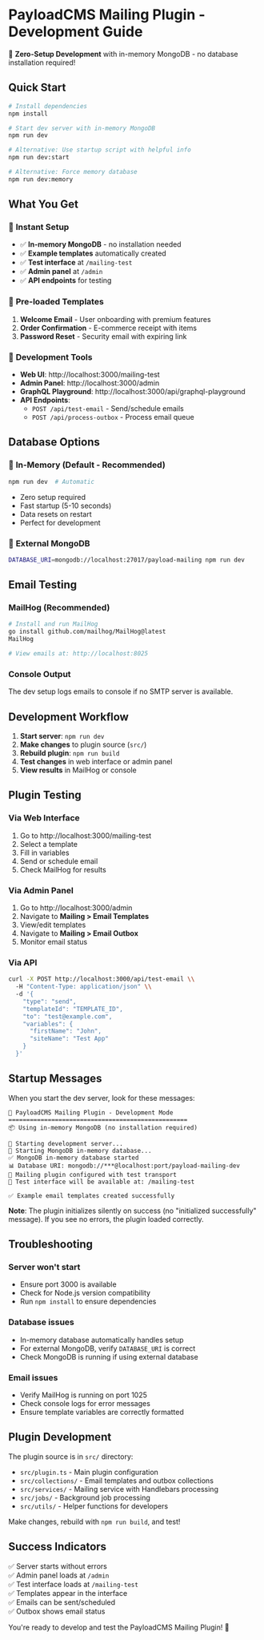 # PayloadCMS Mailing Plugin - Development Guide

🚀 **Zero-Setup Development** with in-memory MongoDB - no database installation required!

## Quick Start

```bash
# Install dependencies
npm install

# Start dev server with in-memory MongoDB
npm run dev

# Alternative: Use startup script with helpful info
npm run dev:start

# Alternative: Force memory database
npm run dev:memory
```

## What You Get

### 🎯 **Instant Setup**
- ✅ **In-memory MongoDB** - no installation needed
- ✅ **Example templates** automatically created
- ✅ **Test interface** at `/mailing-test`
- ✅ **Admin panel** at `/admin`
- ✅ **API endpoints** for testing

### 📧 **Pre-loaded Templates**
1. **Welcome Email** - User onboarding with premium features
2. **Order Confirmation** - E-commerce receipt with items
3. **Password Reset** - Security email with expiring link

### 🔧 **Development Tools**
- **Web UI**: http://localhost:3000/mailing-test
- **Admin Panel**: http://localhost:3000/admin  
- **GraphQL Playground**: http://localhost:3000/api/graphql-playground
- **API Endpoints**: 
  - `POST /api/test-email` - Send/schedule emails
  - `POST /api/process-outbox` - Process email queue

## Database Options

### 🚀 **In-Memory (Default - Recommended)**
```bash
npm run dev  # Automatic
```
- Zero setup required
- Fast startup (5-10 seconds)
- Data resets on restart
- Perfect for development

### 🔗 **External MongoDB**
```bash
DATABASE_URI=mongodb://localhost:27017/payload-mailing npm run dev
```

## Email Testing

### MailHog (Recommended)
```bash
# Install and run MailHog
go install github.com/mailhog/MailHog@latest
MailHog

# View emails at: http://localhost:8025
```

### Console Output
The dev setup logs emails to console if no SMTP server is available.

## Development Workflow

1. **Start server**: `npm run dev`
2. **Make changes** to plugin source (`src/`)
3. **Rebuild plugin**: `npm run build` 
4. **Test changes** in web interface or admin panel
5. **View results** in MailHog or console

## Plugin Testing

### Via Web Interface
1. Go to http://localhost:3000/mailing-test
2. Select a template
3. Fill in variables  
4. Send or schedule email
5. Check MailHog for results

### Via Admin Panel
1. Go to http://localhost:3000/admin
2. Navigate to **Mailing > Email Templates**
3. View/edit templates
4. Navigate to **Mailing > Email Outbox**  
5. Monitor email status

### Via API
```bash
curl -X POST http://localhost:3000/api/test-email \\
  -H "Content-Type: application/json" \\
  -d '{
    "type": "send",
    "templateId": "TEMPLATE_ID",
    "to": "test@example.com",
    "variables": {
      "firstName": "John",
      "siteName": "Test App"
    }
  }'
```

## Startup Messages

When you start the dev server, look for these messages:

```
🚀 PayloadCMS Mailing Plugin - Development Mode
==================================================
📦 Using in-memory MongoDB (no installation required)

🔧 Starting development server...
🚀 Starting MongoDB in-memory database...
✅ MongoDB in-memory database started
📊 Database URI: mongodb://***@localhost:port/payload-mailing-dev
📧 Mailing plugin configured with test transport
🎯 Test interface will be available at: /mailing-test

✅ Example email templates created successfully
```

**Note**: The plugin initializes silently on success (no "initialized successfully" message). If you see no errors, the plugin loaded correctly.

## Troubleshooting

### Server won't start
- Ensure port 3000 is available
- Check for Node.js version compatibility
- Run `npm install` to ensure dependencies

### Database issues
- In-memory database automatically handles setup
- For external MongoDB, verify `DATABASE_URI` is correct
- Check MongoDB is running if using external database

### Email issues  
- Verify MailHog is running on port 1025
- Check console logs for error messages
- Ensure template variables are correctly formatted

## Plugin Development

The plugin source is in `src/` directory:
- `src/plugin.ts` - Main plugin configuration
- `src/collections/` - Email templates and outbox collections
- `src/services/` - Mailing service with Handlebars processing
- `src/jobs/` - Background job processing
- `src/utils/` - Helper functions for developers

Make changes, rebuild with `npm run build`, and test!

## Success Indicators

✅ Server starts without errors  
✅ Admin panel loads at `/admin`  
✅ Test interface loads at `/mailing-test`  
✅ Templates appear in the interface  
✅ Emails can be sent/scheduled  
✅ Outbox shows email status  

You're ready to develop and test the PayloadCMS Mailing Plugin! 🎉